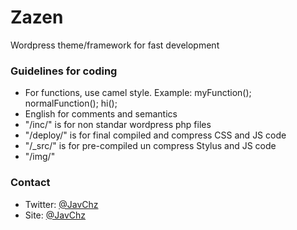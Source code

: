 # Zazen

Wordpress theme/framework for fast development

### Guidelines for coding

* For functions, use camel style. Example: myFunction(); normalFunction(); hi();
* English for comments and semantics
* "/inc/" is for non standar wordpress php files
* "/deploy/" is for final compiled and compress CSS and JS code
* "/_src/" is for pre-compiled un compress Stylus and JS code
* "/img/"

### Contact

* Twitter: [@JavChz](http://twitter.com/javchz)
* Site: [@JavChz](http://javchz.com)